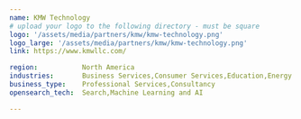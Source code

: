 ```yaml
---
name: KMW Technology
# upload your logo to the following directory - must be square
logo: '/assets/media/partners/kmw/kmw-technology.png'
logo_large: '/assets/media/partners/kmw/kmw-technology.png'
link: https://www.kmwllc.com/

region:           North America
industries:       Business Services,Consumer Services,Education,Energy and Utilities,Healthcare,Media and Entertainment,Public Sector,Non-Profit,Retail and e-Commerce,Software and Technology,Financial Services
business_type:    Professional Services,Consultancy
opensearch_tech:  Search,Machine Learning and AI

---
```

